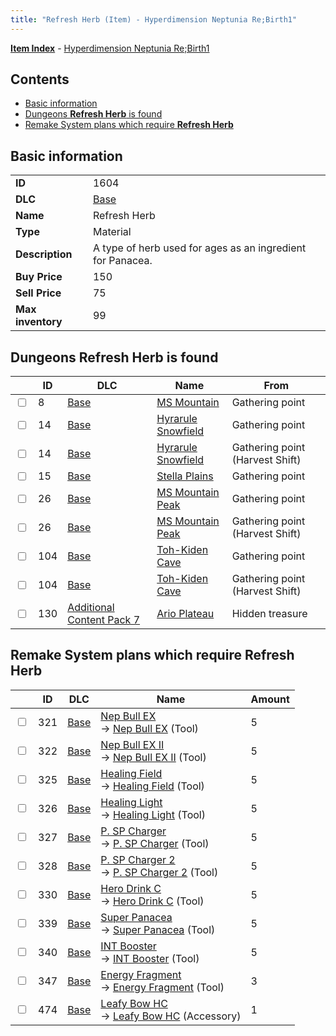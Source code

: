 ```yaml
---
title: "Refresh Herb (Item) - Hyperdimension Neptunia Re;Birth1"
---
```


[**Item Index**](/neptunia/rb1/item/index.html) - [Hyperdimension Neptunia Re;Birth1](/neptunia/rb1)

## Contents

- [Basic information](#basic-information)
- [Dungeons **Refresh Herb** is found](#dungeons-refresh-herb-is-found)
- [Remake System plans which require **Refresh Herb**](#remake-system-plans-which-require-refresh-herb)

## Basic information

|   |   |
| -- | -- |
| **ID** | 1604 |
| **DLC** | [Base](/neptunia/rb1/dlc/1-base.html) |
| **Name** | Refresh Herb |
| **Type** | Material |
| **Description** | A type of herb used for ages as an ingredient for Panacea. |
| **Buy Price** | 150 |
| **Sell Price** | 75 |
| **Max inventory** | 99 |

## Dungeons **Refresh Herb** is found

|    | ID | DLC | Name | From |
| -- | -- | --- | ---- | ---- |
| <input type="checkbox" id="rb1-dungeon-1-8" class="trackbox" /> | 8 | [Base](/neptunia/rb1/dlc/1-base.html) | [MS Mountain](/neptunia/rb1/dungeon/1-8-ms-mountain.html) | Gathering point |
| <input type="checkbox" id="rb1-dungeon-1-14" class="trackbox" /> | 14 | [Base](/neptunia/rb1/dlc/1-base.html) | [Hyrarule Snowfield](/neptunia/rb1/dungeon/1-14-hyrarule-snowfield.html) | Gathering point |
| <input type="checkbox" id="rb1-dungeon-1-14" class="trackbox" /> | 14 | [Base](/neptunia/rb1/dlc/1-base.html) | [Hyrarule Snowfield](/neptunia/rb1/dungeon/1-14-hyrarule-snowfield.html) | Gathering point (Harvest Shift) |
| <input type="checkbox" id="rb1-dungeon-1-15" class="trackbox" /> | 15 | [Base](/neptunia/rb1/dlc/1-base.html) | [Stella Plains](/neptunia/rb1/dungeon/1-15-stella-plains.html) | Gathering point |
| <input type="checkbox" id="rb1-dungeon-1-26" class="trackbox" /> | 26 | [Base](/neptunia/rb1/dlc/1-base.html) | [MS Mountain Peak](/neptunia/rb1/dungeon/1-26-ms-mountain-peak.html) | Gathering point |
| <input type="checkbox" id="rb1-dungeon-1-26" class="trackbox" /> | 26 | [Base](/neptunia/rb1/dlc/1-base.html) | [MS Mountain Peak](/neptunia/rb1/dungeon/1-26-ms-mountain-peak.html) | Gathering point (Harvest Shift) |
| <input type="checkbox" id="rb1-dungeon-1-104" class="trackbox" /> | 104 | [Base](/neptunia/rb1/dlc/1-base.html) | [Toh-Kiden Cave](/neptunia/rb1/dungeon/1-104-toh-kiden-cave.html) | Gathering point |
| <input type="checkbox" id="rb1-dungeon-1-104" class="trackbox" /> | 104 | [Base](/neptunia/rb1/dlc/1-base.html) | [Toh-Kiden Cave](/neptunia/rb1/dungeon/1-104-toh-kiden-cave.html) | Gathering point (Harvest Shift) |
| <input type="checkbox" id="rb1-dungeon-16-130" class="trackbox" /> | 130 | [Additional Content Pack 7](/neptunia/rb1/dlc/16-pack7.html) | [Ario Plateau](/neptunia/rb1/dungeon/16-130-ario-plateau.html) | Hidden treasure |

## Remake System plans which require **Refresh Herb**

|    | ID | DLC | Name | Amount |
| -- | -- | --- | ---- | ------ |
| <input type="checkbox" id="rb1-remake-1-321" class="trackbox" /> | 321 | [Base](/neptunia/rb1/dlc/1-base.html) | [Nep Bull EX](/neptunia/rb1/remake/1-321-nep-bull-ex.html)<br />→ [Nep Bull EX](/neptunia/rb1/item/1-8-nep-bull-ex.html) (Tool) | 5 |
| <input type="checkbox" id="rb1-remake-1-322" class="trackbox" /> | 322 | [Base](/neptunia/rb1/dlc/1-base.html) | [Nep Bull EX II](/neptunia/rb1/remake/1-322-nep-bull-ex-ii.html)<br />→ [Nep Bull EX II](/neptunia/rb1/item/1-9-nep-bull-ex-ii.html) (Tool) | 5 |
| <input type="checkbox" id="rb1-remake-1-325" class="trackbox" /> | 325 | [Base](/neptunia/rb1/dlc/1-base.html) | [Healing Field](/neptunia/rb1/remake/1-325-healing-field.html)<br />→ [Healing Field](/neptunia/rb1/item/1-12-healing-field.html) (Tool) | 5 |
| <input type="checkbox" id="rb1-remake-1-326" class="trackbox" /> | 326 | [Base](/neptunia/rb1/dlc/1-base.html) | [Healing Light](/neptunia/rb1/remake/1-326-healing-light.html)<br />→ [Healing Light](/neptunia/rb1/item/1-13-healing-light.html) (Tool) | 5 |
| <input type="checkbox" id="rb1-remake-1-327" class="trackbox" /> | 327 | [Base](/neptunia/rb1/dlc/1-base.html) | [P. SP Charger](/neptunia/rb1/remake/1-327-p-sp-charger.html)<br />→ [P. SP Charger](/neptunia/rb1/item/1-15-p-sp-charger.html) (Tool) | 5 |
| <input type="checkbox" id="rb1-remake-1-328" class="trackbox" /> | 328 | [Base](/neptunia/rb1/dlc/1-base.html) | [P. SP Charger 2](/neptunia/rb1/remake/1-328-p-sp-charger-2.html)<br />→ [P. SP Charger 2](/neptunia/rb1/item/1-16-p-sp-charger-2.html) (Tool) | 5 |
| <input type="checkbox" id="rb1-remake-1-330" class="trackbox" /> | 330 | [Base](/neptunia/rb1/dlc/1-base.html) | [Hero Drink C](/neptunia/rb1/remake/1-330-hero-drink-c.html)<br />→ [Hero Drink C](/neptunia/rb1/item/1-18-hero-drink-c.html) (Tool) | 5 |
| <input type="checkbox" id="rb1-remake-1-339" class="trackbox" /> | 339 | [Base](/neptunia/rb1/dlc/1-base.html) | [Super Panacea](/neptunia/rb1/remake/1-339-super-panacea.html)<br />→ [Super Panacea](/neptunia/rb1/item/1-32-super-panacea.html) (Tool) | 5 |
| <input type="checkbox" id="rb1-remake-1-340" class="trackbox" /> | 340 | [Base](/neptunia/rb1/dlc/1-base.html) | [INT Booster](/neptunia/rb1/remake/1-340-int-booster.html)<br />→ [INT Booster](/neptunia/rb1/item/1-33-int-booster.html) (Tool) | 5 |
| <input type="checkbox" id="rb1-remake-1-347" class="trackbox" /> | 347 | [Base](/neptunia/rb1/dlc/1-base.html) | [Energy Fragment](/neptunia/rb1/remake/1-347-energy-fragment.html)<br />→ [Energy Fragment](/neptunia/rb1/item/1-40-energy-fragment.html) (Tool) | 3 |
| <input type="checkbox" id="rb1-remake-1-474" class="trackbox" /> | 474 | [Base](/neptunia/rb1/dlc/1-base.html) | [Leafy Bow HC](/neptunia/rb1/remake/1-474-leafy-bow-hc.html)<br />→ [Leafy Bow HC](/neptunia/rb1/item/1-3011-leafy-bow-hc.html) (Accessory) | 1 |